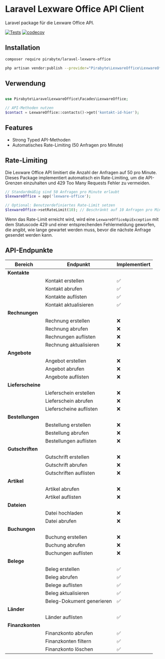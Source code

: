 # Laravel Lexware Office API Client

Laravel package für die Lexware Office API.

[![Tests](https://github.com/pirabyte/laravel-lexware-office/actions/workflows/tests.yml/badge.svg)](https://github.com/pirabyte/laravel-lexware-office/actions/workflows/tests.yml)
[![codecov](https://codecov.io/github/pirabyte/laravel-lexware-office/branch/main/graph/badge.svg?token=KIpGNZLpn6)](https://codecov.io/github/pirabyte/laravel-lexware-office)
## Installation

```bash
composer require pirabyte/laravel-lexware-office
```

```bash
php artisan vendor:publish --provider="Pirabyte\LexwareOffice\LexwareOfficeServiceProvider" --tag="config"
```

## Verwendung

```php

use Pirabyte\LaravelLexwareOffice\Facades\LexwareOffice;

// API-Methoden nutzen
$contact = LexwareOffice::contacts()->get('kontakt-id-hier');

```

## Features

- Strong Typed API-Methoden
- Automatisches Rate-Limiting (50 Anfragen pro Minute)

## Rate-Limiting

Die Lexware Office API limitiert die Anzahl der Anfragen auf 50 pro Minute. Dieses Package implementiert automatisch ein Rate-Limiting, um die API-Grenzen einzuhalten und 429 Too Many Requests Fehler zu vermeiden.

```php
// Standardmäßig sind 50 Anfragen pro Minute erlaubt
$lexwareOffice = app('lexware-office');

// Optional: Benutzerdefiniertes Rate-Limit setzen
$lexwareOffice->setRateLimit(10); // Beschränkt auf 10 Anfragen pro Minute
```

Wenn das Rate-Limit erreicht wird, wird eine `LexwareOfficeApiException` mit dem Statuscode 429 und einer entsprechenden Fehlermeldung geworfen, die angibt, wie lange gewartet werden muss, bevor die nächste Anfrage gesendet werden kann.

## API-Endpunkte

| Bereich | Endpunkt | Implementiert 
|---------|----------|--------------|
| **Kontakte** |  |  |
|  | Kontakt erstellen | ✅ |
|  | Kontakt abrufen | ✅ |
|  | Kontakte auflisten | ✅ |
|  | Kontakt aktualisieren | ✅ |
| **Rechnungen** |  |  |
|  | Rechnung erstellen | ❌ |
|  | Rechnung abrufen | ❌ |
|  | Rechnungen auflisten | ❌ |
|  | Rechnung aktualisieren | ❌ |
| **Angebote** |  |  |
|  | Angebot erstellen | ❌ |
|  | Angebot abrufen | ❌ |
|  | Angebote auflisten | ❌ |
| **Lieferscheine** |  |  |
|  | Lieferschein erstellen | ❌ |
|  | Lieferschein abrufen | ❌ |
|  | Lieferscheine auflisten | ❌ |
| **Bestellungen** |  |  |
|  | Bestellung erstellen | ❌ |
|  | Bestellung abrufen | ❌ |
|  | Bestellungen auflisten | ❌ |
| **Gutschriften** |  |  |
|  | Gutschrift erstellen | ❌ |
|  | Gutschrift abrufen | ❌ |
|  | Gutschriften auflisten | ❌ |
| **Artikel** |  |  |
|  | Artikel abrufen | ❌ |
|  | Artikel auflisten | ❌ |
| **Dateien** |  |  |
|  | Datei hochladen | ❌ |
|  | Datei abrufen | ❌ |
| **Buchungen** |  |  |
|  | Buchung erstellen | ❌ |
|  | Buchung abrufen | ❌ |
|  | Buchungen auflisten | ❌ |
| **Belege** |  |  |
|  | Beleg erstellen | ✅ |
|  | Beleg abrufen | ✅ |
|  | Belege auflisten | ✅ |
|  | Beleg aktualisieren | ✅ |
|  | Beleg-Dokument generieren | ✅ |
| **Länder** |  |  |
|  | Länder auflisten | ✅ |
| **Finanzkonten** |  |  |
|  | Finanzkonto abrufen | ✅ |
|  | Finanzkonten filtern | ✅ |
|  | Finanzkonto löschen | ✅ |

